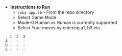 * __Instructions to Run__
  * `ruby app.rb` - From the repo directory 
  * Select Game Mode
  * Mode-0 Human vs Human is currently supported
  * Select Your moves by entering a1, b3 etc
```
   1  2  3
 A -  -  -
 B -  -  -
 C -  -  -
 ```

